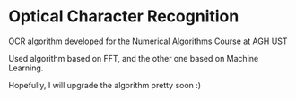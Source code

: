 # Optical Character Recognition
 OCR algorithm developed for the Numerical Algorithms Course at AGH UST

 Used algorithm based on FFT, and the other one based on Machine Learning.

 Hopefully, I will upgrade the algorithm pretty soon :)
